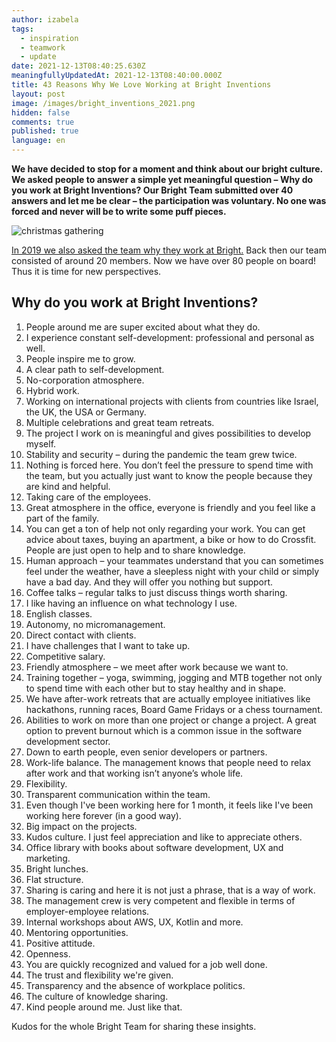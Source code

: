 ```yaml
---
author: izabela
tags:
  - inspiration
  - teamwork
  - update
date: 2021-12-13T08:40:25.630Z
meaningfullyUpdatedAt: 2021-12-13T08:40:00.000Z
title: 43 Reasons Why We Love Working at Bright Inventions
layout: post
image: /images/bright_inventions_2021.png
hidden: false
comments: true
published: true
language: en
---
```

**We have decided to stop for a moment and think about our bright culture. We asked people to answer a simple yet meaningful question – Why do you work at Bright Inventions? Our Bright Team submitted over 40 answers and let me be clear – the participation was voluntary. No one was forced and never will be to write some puff pieces.**

![christmas gathering](../../static/images/christmas_team_retreats2.png)

[In 2019 we also asked the team why they work at Bright.](/blog/31-reasons-why-we-love-working-at-Bright-Inventions/) Back then our team consisted of around 20 members. Now we have over 80 people on board! Thus it is time for new perspectives.

## Why do you work at Bright Inventions?

1. People around me are super excited about what they do.
2. I experience constant self-development: professional and personal as well.
3. People inspire me to grow.
4. A clear path to self-development.
5. No-corporation atmosphere.
6. Hybrid work.
7. Working on international projects with clients from countries like Israel, the UK, the USA or Germany.
8. Multiple celebrations and great team retreats.
9. The project I work on is meaningful and gives possibilities to develop myself.
10. Stability and security – during the pandemic the team grew twice.
11. Nothing is forced here. You don’t feel the pressure to spend time with the team, but you actually just want to know the people because they are kind and helpful. 
12. Taking care of the employees.
13. Great atmosphere in the office, everyone is friendly and you feel like a part of the family.
14. You can get a ton of help not only regarding your work. You can get advice about taxes, buying an apartment, a bike or how to do Crossfit. People are just open to help and to share knowledge. 
15. Human approach – your teammates understand that you can sometimes feel under the weather, have a sleepless night with your child or simply have a bad day. And they will offer you nothing but support.
16. Coffee talks – regular talks to just discuss things worth sharing.
17. I like having an influence on what technology I use.
18. English classes.
19. Autonomy, no micromanagement.
20. Direct contact with clients.
21. I have challenges that I want to take up.
22. Competitive salary.
23. Friendly atmosphere – we meet after work because we want to.
24. Training together – yoga, swimming, jogging and MTB together not only to spend time with each other but to stay healthy and in shape.
25. We have after-work retreats that are actually employee initiatives like hackathons, running races, Board Game Fridays or a chess tournament.
26. Abilities to work on more than one project or change a project. A great option to prevent burnout which is a common issue in the software development sector. 
27. Down to earth people, even senior developers or partners.
28. Work-life balance. The management knows that people need to relax after work and that working isn’t anyone’s whole life.
29. Flexibility.
30. Transparent communication within the team.
31. Even though I've been working here for 1 month, it feels like I've been working here forever (in a good way).
32. Big impact on the projects.
33. Kudos culture. I just feel appreciation and like to appreciate others.
34. Office library with books about software development, UX and marketing.
35. Bright lunches.
36. Flat structure.
37. Sharing is caring and here it is not just a phrase, that is a way of work.
38. The management crew is very competent and flexible in terms of employer-employee relations.
39. Internal workshops about AWS, UX, Kotlin and more.
40. Mentoring opportunities.
41. Positive attitude.
42. Openness.
43. You are quickly recognized and valued for a job well done.
44. The trust and flexibility we're given.
45. Transparency and the absence of workplace politics.
46. The culture of knowledge sharing.
47. Kind people around me. Just like that.

Kudos for the whole Bright Team for sharing these insights.